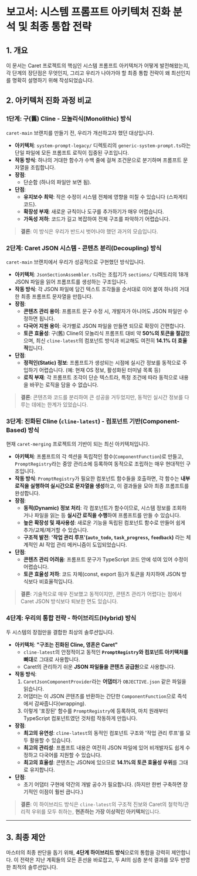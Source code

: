 # 보고서: 시스템 프롬프트 아키텍처 진화 분석 및 최종 통합 전략

## 1. 개요

이 문서는 Caret 프로젝트의 핵심인 시스템 프롬프트 아키텍처가 어떻게 발전해왔는지, 각 단계의 장단점은 무엇인지, 그리고 우리가 나아가야 할 최종 통합 전략이 왜 최선인지를 명확히 설명하기 위해 작성되었습니다.

## 2. 아키텍처 진화 과정 비교

### 1단계: 구(舊) Cline - 모놀리식(Monolithic) 방식

`caret-main` 브랜치를 만들기 전, 우리가 개선하고자 했던 대상입니다.

-   **아키텍처**: `system-prompt-legacy/` 디렉토리의 `generic-system-prompt.ts`라는 단일 파일에 모든 프롬프트 로직이 집중된 구조입니다.
-   **작동 방식**: 하나의 거대한 함수가 수백 줄에 걸쳐 조건문으로 분기하며 프롬프트 문자열을 조립합니다.
-   **장점**:
    -   단순함 (하나의 파일만 보면 됨).
-   **단점**:
    -   **유지보수 최악**: 작은 수정이 시스템 전체에 영향을 미칠 수 있습니다 (스파게티 코드).
    -   **확장성 부재**: 새로운 규칙이나 도구를 추가하기가 매우 어렵습니다.
    -   **가독성 저하**: 코드가 길고 복잡하여 전체 구조를 파악하기 어렵습니다.

> **결론**: 이 방식은 우리가 반드시 벗어나야 했던 과거의 모습입니다.

### 2단계: Caret JSON 시스템 - 콘텐츠 분리(Decoupling) 방식

`caret-main` 브랜치에서 우리가 성공적으로 구현했던 방식입니다.

-   **아키텍처**: `JsonSectionAssembler.ts`라는 조립기가 `sections/` 디렉토리의 18개 JSON 파일을 읽어 프롬프트를 생성하는 구조입니다.
-   **작동 방식**: 각 JSON 파일에 담긴 텍스트 조각들을 순서대로 이어 붙여 하나의 거대한 최종 프롬프트 문자열을 만듭니다.
-   **장점**:
    -   **콘텐츠 관리 용이**: 프롬프트 문구 수정 시, 개발자가 아니어도 JSON 파일만 수정하면 됩니다.
    -   **다국어 지원 용이**: 국가별로 JSON 파일을 만들면 되므로 확장이 간편합니다.
    -   **토큰 효율성**: 구(舊) Cline의 모놀리식 프롬프트 대비 약 **50%의 토큰을 절감**했으며, 최신 `cline-latest`의 컴포넌트 방식과 비교해도 여전히 **14.1% 더 효율적**입니다.
-   **단점**:
    -   **정적인(Static) 정보**: 프롬프트가 생성되는 시점에 실시간 정보를 동적으로 주입하기 어렵습니다. (예: 현재 OS 정보, 활성화된 터미널 목록 등)
    -   **로직 부재**: 각 프롬프트 조각이 단순 텍스트라, 특정 조건에 따라 동적으로 내용을 바꾸는 로직을 담을 수 없습니다.

> **결론**: 콘텐츠와 코드를 분리하여 큰 성공을 거두었지만, 동적인 실시간 정보를 다루는 데에는 한계가 있었습니다.

### 3단계: 진화된 Cline (`cline-latest`) - 컴포넌트 기반(Component-Based) 방식

현재 `caret-merging` 프로젝트의 기반이 되는 최신 아키텍처입니다.

-   **아키텍처**: 프롬프트의 각 섹션을 독립적인 함수(`ComponentFunction`)로 만들고, `PromptRegistry`라는 중앙 관리소에 등록하여 동적으로 조립하는 매우 현대적인 구조입니다.
-   **작동 방식**: `PromptRegistry`가 필요한 컴포넌트 함수들을 호출하면, 각 함수는 **내부 로직을 실행하여 실시간으로 문자열을 생성**하고, 이 결과들을 모아 최종 프롬프트를 완성합니다.
-   **장점**:
    -   **동적(Dynamic) 정보 처리**: 각 컴포넌트가 함수이므로, 시스템 정보를 조회하거나 파일을 읽는 등 **실시간 로직을 수행**하여 프롬프트를 만들 수 있습니다.
    -   **높은 확장성 및 재사용성**: 새로운 기능을 독립된 컴포넌트 함수로 만들어 쉽게 추가/교체/제거할 수 있습니다.
    -   **구조적 발전**: **'작업 관리 루프'(`auto_todo`, `task_progress`, `feedback`)** 라는 체계적인 AI 작업 관리 메커니즘이 도입되었습니다.
-   **단점**:
    -   **콘텐츠 관리 어려움**: 프롬프트 문구가 TypeScript 코드 안에 섞여 있어 수정이 어렵습니다.
    -   **토큰 효율성 저하**: 코드 자체(const, export 등)가 토큰을 차지하여 JSON 방식보다 비효율적입니다.

> **결론**: 기술적으로 매우 진보했고 동적이지만, 콘텐츠 관리가 어렵다는 점에서 Caret JSON 방식보다 퇴보한 면도 있습니다.

### 4단계: 우리의 통합 전략 - 하이브리드(Hybrid) 방식

두 시스템의 장점만을 결합한 최상의 솔루션입니다.

-   **아키텍처**: **"구조는 진화된 Cline, 영혼은 Caret"**
    -   `cline-latest`의 안정적이고 동적인 **`PromptRegistry`와 컴포넌트 아키텍처를 뼈대**로 그대로 사용합니다.
    -   Caret의 관리하기 쉬운 **JSON 파일들을 콘텐츠 공급원**으로 사용합니다.
-   **작동 방식**:
    1.  `CaretJsonComponentProvider`라는 **어댑터**가 `OBJECTIVE.json` 같은 파일을 읽습니다.
    2.  어댑터는 이 JSON 콘텐츠를 반환하는 간단한 `ComponentFunction`으로 즉석에서 감싸줍니다(wrapping).
    3.  이렇게 '포장된' 함수를 `PromptRegistry`에 등록하여, 마치 원래부터 TypeScript 컴포넌트였던 것처럼 작동하게 만듭니다.
-   **장점**:
    -   **최고의 유연성**: `cline-latest`의 동적인 컴포넌트 구조와 '작업 관리 루프'를 모두 활용할 수 있습니다.
    -   **최고의 관리성**: 프롬프트 내용은 여전히 JSON 파일에 있어 비개발자도 쉽게 수정하고 다국어를 지원할 수 있습니다.
    -   **최고의 효율성**: 콘텐츠는 JSON에 있으므로 **14.1%의 토큰 효율성 우위**를 그대로 유지합니다.
-   **단점**:
    -   초기 어댑터 구현에 약간의 개발 공수가 필요합니다. (하지만 한번 구축하면 장기적인 이점이 훨씬 큽니다.)

> **결론**: 이 하이브리드 방식은 `cline-latest`의 구조적 진보와 Caret의 철학적/관리적 우위를 모두 취하는, **현존하는 가장 이상적인 아키텍처**입니다.

---

## 3. 최종 제안

마스터의 최종 판단을 돕기 위해, **4단계 하이브리드 방식**으로의 통합을 강력히 제안합니다. 이 전략은 지난 계획들의 모든 혼선을 바로잡고, 두 AI의 심층 분석 결과를 모두 반영한 최적의 솔루션입니다.

